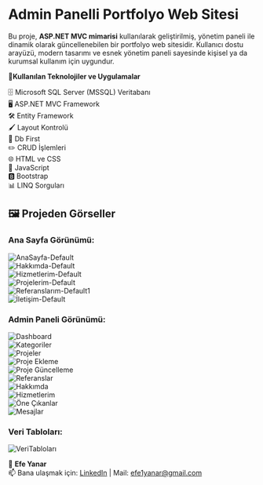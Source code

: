# **Admin Panelli Portfolyo Web Sitesi**

Bu proje, **ASP.NET MVC mimarisi** kullanılarak geliştirilmiş, yönetim paneli ile dinamik olarak güncellenebilen bir portfolyo web sitesidir. Kullanıcı dostu arayüzü, modern tasarımı ve esnek yönetim paneli sayesinde kişisel ya da kurumsal kullanım için uygundur.

**🚀Kullanılan Teknolojiler ve Uygulamalar**

🗄️ Microsoft SQL Server (MSSQL) Veritabanı  
🖥️ ASP.NET MVC Framework  
🛠️ Entity Framework  
🖌️ Layout Kontrolü  
📂 Db First  
✏️ CRUD İşlemleri  
🌐 HTML ve CSS  
🎨 JavaScript  
🅱️ Bootstrap  
📊 LINQ Sorguları

## 🖼️ Projeden Görseller

### Ana Sayfa Görünümü:
![AnaSayfa-Default](https://github.com/user-attachments/assets/ef6cf06a-ef86-41cd-b31f-20a12f7e2fa4)  
![Hakkımda-Default](https://github.com/user-attachments/assets/353a1987-1495-4561-8b71-fc0d686e08ed)  
![Hizmetlerim-Default](https://github.com/user-attachments/assets/d2fb2de2-72c7-4c5f-9014-beb2204b2af7)  
![Projelerim-Default](https://github.com/user-attachments/assets/986141ca-2dac-464b-ad71-f5ad3b511cd0)  
![Referanslarım-Default1](https://github.com/user-attachments/assets/d16a1764-7c87-4a74-9da1-17371714863b)  
![İletişim-Default](https://github.com/user-attachments/assets/8a3d88b7-9b01-4649-8a60-de9c90ddf158)

### Admin Paneli Görünümü:
![Dashboard](https://github.com/user-attachments/assets/4047967f-1fb4-4249-a9ab-ee4d054ab2c8)  
![Kategoriler](https://github.com/user-attachments/assets/514da985-6a11-4626-9ef1-b0be9575536a)  
![Projeler](https://github.com/user-attachments/assets/f95de7ed-e107-41a3-a3db-2bf728a7bf24)  
![Proje Ekleme](https://github.com/user-attachments/assets/b5daae50-82a2-4832-ac82-3008ac17eb08)  
![Proje Güncelleme](https://github.com/user-attachments/assets/c47b1a61-1771-4070-8650-124f5ba9b50c)  
![Referanslar](https://github.com/user-attachments/assets/dd33277d-7ba8-4928-87d5-889b11f6b87f)  
![Hakkımda](https://github.com/user-attachments/assets/5a53f43f-f55c-412e-a654-7af53b170929)  
![Hizmetlerim](https://github.com/user-attachments/assets/7c316185-dce2-4c7f-be87-87c82c1b0cd6)  
![Öne Çıkanlar](https://github.com/user-attachments/assets/48fdf57c-45b6-421c-86ef-80e1c0c149d3)  
![Mesajlar](https://github.com/user-attachments/assets/05ff55ed-d593-46cc-aa39-c6d1b6ceb1d3)

### Veri Tabloları:
![VeriTabloları](https://github.com/user-attachments/assets/900c4e5f-431b-4b6c-9da2-2d5d4b9aaae6)

👤 **Efe Yanar**  
📫 Bana ulaşmak için: [LinkedIn](https://www.linkedin.com/in/efe-yanar/) | Mail: efe1yanar@gmail.com
